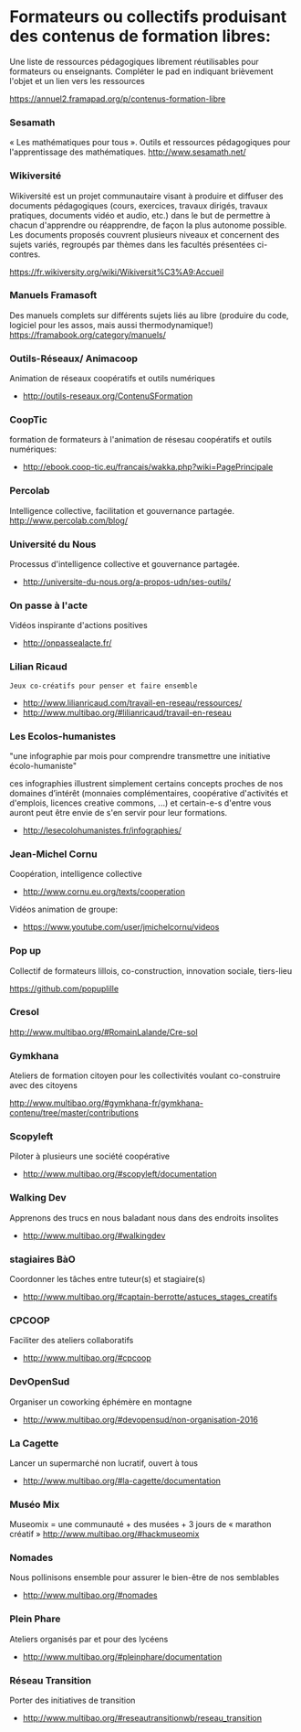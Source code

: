 
<!--

---
title: Contenus de formation sous licence libre
description: Une liste de ressources pédagogiques librement réutilisables pour formateurs ou enseignants.
licence: CC-BY-SA
---

-->



# Formateurs ou collectifs produisant des contenus de formation libres:
    
Une liste de ressources pédagogiques librement réutilisables pour formateurs ou enseignants. Compléter le pad en indiquant brièvement l'objet et un lien vers les ressources

https://annuel2.framapad.org/p/contenus-formation-libre

### Sesamath

« Les mathématiques pour tous ». Outils et ressources pédagogiques pour l'apprentissage des mathématiques.
http://www.sesamath.net/

### Wikiversité

Wikiversité est un projet communautaire visant à produire et diffuser des documents pédagogiques (cours, exercices, travaux dirigés, travaux pratiques, documents vidéo et audio, etc.) dans le but de permettre à chacun d'apprendre ou réapprendre, de façon la plus autonome possible. Les documents proposés couvrent plusieurs niveaux et concernent des sujets variés, regroupés par thèmes dans les facultés présentées ci-contres.

https://fr.wikiversity.org/wiki/Wikiversit%C3%A9:Accueil

### Manuels Framasoft
Des manuels complets sur différents sujets liés au libre (produire du code, logiciel pour les assos, mais aussi thermodynamique!)
https://framabook.org/category/manuels/

### Outils-Réseaux/ Animacoop
Animation de réseaux coopératifs et outils numériques
- http://outils-reseaux.org/ContenuSFormation

### CoopTic
formation de formateurs à l'animation de résesau coopératifs et outils numériques:
- http://ebook.coop-tic.eu/francais/wakka.php?wiki=PagePrincipale


### Percolab
Intelligence collective, facilitation et gouvernance partagée.
http://www.percolab.com/blog/

### Université du Nous

Processus d'intelligence collective et gouvernance partagée.
- http://universite-du-nous.org/a-propos-udn/ses-outils/

### On passe à l'acte
Vidéos inspirante d'actions positives
- http://onpassealacte.fr/

### Lilian Ricaud
    Jeux co-créatifs pour penser et faire ensemble
- http://www.lilianricaud.com/travail-en-reseau/ressources/
- http://www.multibao.org/#lilianricaud/travail-en-reseau


### Les Ecolos-humanistes

"une infographie par mois pour comprendre transmettre une initiative écolo-humaniste"

ces infographies illustrent simplement certains concepts proches de nos domaines d’intérêt (monnaies complémentaires, coopérative d'activités et d'emplois, licences creative commons, ...) et certain-e-s d'entre vous auront peut être envie de s'en servir pour leur formations.

- http://lesecolohumanistes.fr/infographies/

### Jean-Michel Cornu

Coopération, intelligence collective
- http://www.cornu.eu.org/texts/cooperation

Vidéos animation de groupe:
- https://www.youtube.com/user/jmichelcornu/videos

### Pop up

Collectif de formateurs lillois, co-construction, innovation sociale, tiers-lieu

https://github.com/popuplille

### Cresol

http://www.multibao.org/#RomainLalande/Cre-sol

### Gymkhana

Ateliers de formation citoyen pour les collectivités voulant co-construire avec des citoyens

http://www.multibao.org/#gymkhana-fr/gymkhana-contenu/tree/master/contributions

### Scopyleft

Piloter à plusieurs une société coopérative
- http://www.multibao.org/#scopyleft/documentation

### Walking Dev

Apprenons des trucs en nous baladant nous dans des endroits insolites
- http://www.multibao.org/#walkingdev

### stagiaires BàO

Coordonner les tâches entre tuteur(s) et stagiaire(s)
- http://www.multibao.org/#captain-berrotte/astuces_stages_creatifs

### CPCOOP

Faciliter des ateliers collaboratifs
- http://www.multibao.org/#cpcoop

### DevOpenSud

Organiser un coworking éphémère en montagne
- http://www.multibao.org/#devopensud/non-organisation-2016

### La Cagette

Lancer un supermarché non lucratif, ouvert à tous
- http://www.multibao.org/#la-cagette/documentation

### Muséo Mix

Museomix = une communauté + des musées + 3 jours de « marathon créatif »
http://www.multibao.org/#hackmuseomix

### Nomades
    
Nous pollinisons ensemble pour assurer le bien-être de nos semblables
- http://www.multibao.org/#nomades

### Plein Phare

Ateliers organisés par et pour des lycéens
- http://www.multibao.org/#pleinphare/documentation

### Réseau Transition

Porter des initiatives de transition
- http://www.multibao.org/#reseautransitionwb/reseau_transition



